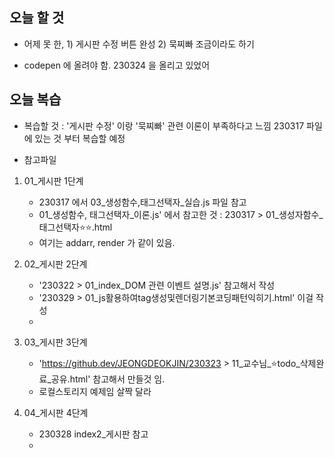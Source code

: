 ## 오늘 할 것 

- 어제 못 한, 1) 게시판 수정 버튼 완성 2) 묵찌빠 조금이라도 하기 


- codepen 에 올려야 함. 230324 을 올리고 있었어 



## 오늘 복습 

- 복습할 것 : '게시판 수정' 이랑 '묵찌빠' 관련 이론이 부족하다고 느낌
230317 파일 에 있는 것 부터 복습할 예정 

- 참고파일

1. 01_게시판 1단계
    - 230317 에서 03_생성함수,태그선택자_실습.js 파일 참고 
    - 01_생성함수, 태그선택자_이론.js' 에서 참고한 것 : 230317 > 01_생성자함수_태그선택자⭐⭐.html
    - 여기는 addarr, render 가 같이 있음. 

2. 02_게시판 2단계 
    - '230322 > 01_index_DOM 관련 이벤트 설명.js' 참고해서 작성
    - '230329 > 01_js활용하여tag생성및렌더링기본코딩패턴익히기.html' 이걸 작성 
    - 

3. 03_게시판 3단계 
    - 'https://github.dev/JEONGDEOKJIN/230323 > 11_교수님_⭐todo_삭제완료_공유.html' 참고해서 만들것 임. 
    - 로컬스토리지 예제임 살짝 달라


4. 04_게시판 4단계
    - 230328 index2_게시판 참고
    - 







